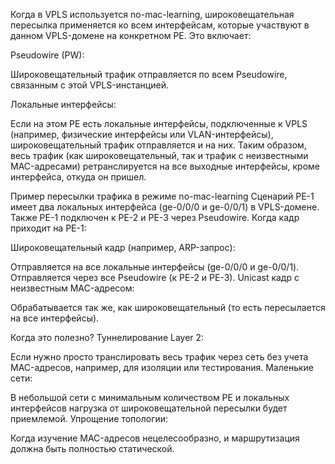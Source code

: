 Когда в VPLS используется no-mac-learning, широковещательная пересылка применяется ко всем интерфейсам, которые участвуют в данном VPLS-домене на конкретном PE. Это включает:

Pseudowire (PW):

Широковещательный трафик отправляется по всем Pseudowire, связанным с этой VPLS-инстанцией.


Локальные интерфейсы:

Если на этом PE есть локальные интерфейсы, подключенные к VPLS (например, физические интерфейсы или VLAN-интерфейсы), широковещательный трафик отправляется и на них.
Таким образом, весь трафик (как широковещательный, так и трафик с неизвестными MAC-адресами) ретранслируется на все выходные интерфейсы, кроме интерфейса, откуда он пришел.



Пример пересылки трафика в режиме no-mac-learning
Сценарий
PE-1 имеет два локальных интерфейса (ge-0/0/0 и ge-0/0/1) в VPLS-домене.
Также PE-1 подключен к PE-2 и PE-3 через Pseudowire.
Когда кадр приходит на PE-1:

Широковещательный кадр (например, ARP-запрос):

Отправляется на все локальные интерфейсы (ge-0/0/0 и ge-0/0/1).
Отправляется через все Pseudowire (к PE-2 и PE-3).
Unicast кадр с неизвестным MAC-адресом:

Обрабатывается так же, как широковещательный (то есть пересылается на все интерфейсы).


Когда это полезно?
Туннелирование Layer 2:

Если нужно просто транслировать весь трафик через сеть без учета MAC-адресов, например, для изоляции или тестирования.
Маленькие сети:

В небольшой сети с минимальным количеством PE и локальных интерфейсов нагрузка от широковещательной пересылки будет приемлемой.
Упрощение топологии:

Когда изучение MAC-адресов нецелесообразно, и маршрутизация должна быть полностью статической.

